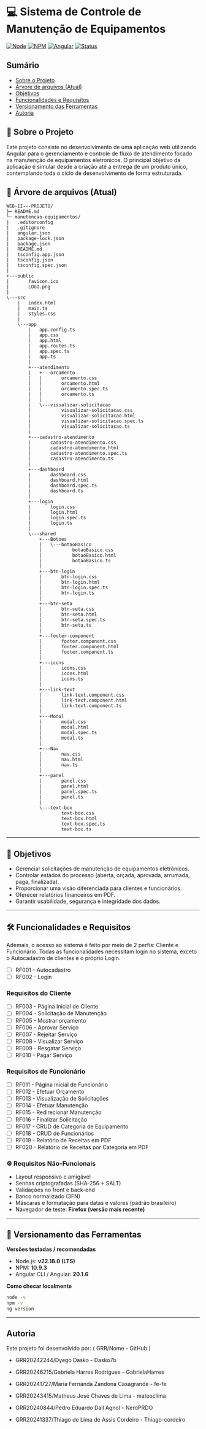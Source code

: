 # 💻 Sistema de Controle de Manutenção de Equipamentos


[![Node](https://img.shields.io/badge/node-v22.18.0-brightgreen)](https://nodejs.org/)
[![NPM](https://img.shields.io/badge/npm-10.9.3-blue)](https://www.npmjs.com/)
[![Angular](https://img.shields.io/badge/angular-20.1.6-red)](https://angular.io/)
[![Status](https://img.shields.io/badge/status-development-yellow)]()

## Sumário

- [Sobre o Projeto](#📝-Sobre-o-Projeto)
- [Árvore de arquivos (Atual)](#🌲-Árvore-de-arquivos-(Atual))
- [Objetivos](#🎯-Objetivos)
- [Funcionalidades e Requisitos](#🛠️-Funcionalidades-e-Requisitos)
- [Versionamento das Ferramentas](#📌-Versionamento-das-Ferramentas)
- [Autoria](#Autoria)

  
## 📝 Sobre o Projeto

Este projeto consiste no desenvolvimento de uma aplicação web utilizando Angular para o gerenciamento e controle de fluxo de atendimento focado na manutenção de equipamentos eletronicos. O principal objetivo da aplicação é simular desde a criação até a entrega de um produto único, contemplando toda o ciclo de desenvolvimento de forma estruturada. 

## 🌲 Árvore de arquivos (Atual)


```
WEB-II---PROJETO/
├─ README.md
└─ manutencao-equipamentos/
|   .editorconfig
|   .gitignore
|   angular.json
|   package-lock.json
|   package.json
|   README.md
|   tsconfig.app.json
|   tsconfig.json
|   tsconfig.spec.json
|
+---public
|       favicon.ico
|       LOGO.png
|
\---src
    |   index.html
    |   main.ts
    |   styles.css
    |
    \---app
        |   app.config.ts
        |   app.css
        |   app.html
        |   app.routes.ts
        |   app.spec.ts
        |   app.ts
        |
        +---atendimento
        |   +---orcamento
        |   |       orcamento.css
        |   |       orcamento.html
        |   |       orcamento.spec.ts
        |   |       orcamento.ts
        |   |
        |   \---visualizar-solicitacao
        |           visualizar-solicitacao.css
        |           visualizar-solicitacao.html
        |           visualizar-solicitacao.spec.ts
        |           visualizar-solicitacao.ts
        |
        +---cadastro-atendimento
        |       cadastro-atendimento.css
        |       cadastro-atendimento.html
        |       cadastro-atendimento.spec.ts
        |       cadastro-atendimento.ts
        |
        +---dashboard
        |       dashboard.css
        |       dashboard.html
        |       dashboard.spec.ts
        |       dashboard.ts
        |
        +---login
        |       login.css
        |       login.html
        |       login.spec.ts
        |       login.ts
        |
        \---shared
            +---Botoes
            |   \---botaoBasico
            |           botaoBasico.css
            |           botaoBasico.html
            |           botaoBasico.ts
            |
            +---btn-login
            |       btn-login.css
            |       btn-login.html
            |       btn-login.spec.ts
            |       btn-login.ts
            |
            +---btn-seta
            |       btn-seta.css
            |       btn-seta.html
            |       btn-seta.spec.ts
            |       btn-seta.ts
            |
            +---footer-component
            |       footer.component.css
            |       footer.component.html
            |       footer.component.ts
            |
            +---icons
            |       icons.css
            |       icons.html
            |       icons.ts
            |
            +---link-text
            |       link-text.component.css
            |       link-text.component.html
            |       link-text.component.ts
            |
            +---Modal
            |       modal.css
            |       modal.html
            |       modal.spec.ts
            |       modal.ts
            |
            +---Nav
            |       nav.css
            |       nav.html
            |       nav.ts
            |
            +---panel
            |       panel.css
            |       panel.html
            |       panel.spec.ts
            |       panel.ts
            |
            \---text-box
                    text-box.css
                    text-box.html
                    text-box.spec.ts
                    text-box.ts

```


---


## 🎯 Objetivos

- Gerenciar solicitações de manutenção de equipamentos eletrônicos.  
- Controlar estados do processo (aberta, orçada, aprovada, arrumada, paga, finalizada).  
- Proporcionar uma visão diferenciada para clientes e funcionários.  
- Oferecer relatórios financeiros em PDF.  
- Garantir usabilidade, segurança e integridade dos dados.  

---

## 🛠️ Funcionalidades e Requisitos

Ademais, o acesso ao sistema é feito por meio de 2 perfis: Cliente e Funcionário. Todas as funcionalidades necessitam login no sistema, exceto o Autocadastro de clientes e o próprio Login.

- [ ] RF001 - Autocadastro
- [ ] RF002 - Login

### Requisitos do Cliente

- [ ] RF003 - Página Inicial de Cliente
- [ ] RF004 - Solicitação de Manutenção
- [ ] RF005 - Mostrar orçamento
- [ ] RF006 - Aprovar Serviço
- [ ] RF007 - Rejeitar Serviço
- [ ] RF008 - Visualizar Serviço
- [ ] RF009 - Resgatar Serviço
- [ ] RF010 - Pagar Serviço

### Requisitos de Funcionário

- [ ] RF011 - Página Inicial de Funcionário
- [ ] RF012 - Efetuar Orçamento
- [ ] RF013 - Visualização de Solicitações
- [ ] RF014 - Efetuar Manutenção
- [ ] RF015 - Redirecionar Manutenção
- [ ] RF016 - Finalizar Solicitação
- [ ] RF017 - CRUD de Categoria de Equipamento
- [ ] RF018 - CRUD de Funcionários
- [ ] RF019 - Relatório de Receitas em PDF
- [ ] RF020 - Relatório de Receitas por Categoria em PDF

### ⚙️ Requisitos Não-Funcionais

- Layout responsivo e amigável  
- Senhas criptografadas (SHA-256 + SALT)  
- Validações no front e back-end  
- Banco normalizado (3FN)  
- Máscaras e formatação para datas e valores (padrão brasileiro)  
- Navegador de teste: **Firefox (versão mais recente)**  


---


## 📌 Versionamento das Ferramentas

**Versões testadas / recomendadas**
- Node.js: **v22.18.0 (LTS)**
- NPM: **10.9.3**
- Angular CLI / Angular: **20.1.6**

**Como checar localmente**
```bash
node -v
npm -v
ng version
```


---


## Autoria

Este projeto foi desenvolvido por: ( GRR/Nome - GitHub )

* GRR20242244/Dyego Dasko - Dasko7b

* GRR20246215/Gabriela Harres Rodrigues - GabrielaHarres

* GRR20241727/Maria Fernanda Zandona Casagrande - fe-fe

* GRR20243415/Matheus José Chaves de Lima - mateoclima

* GRR20240844/Pedro Eduardo Dall Agnol - NeroPRDO 

* GRR20241337/Thiago de Lima de Assis Cordeiro - Thiago-cordeiro
